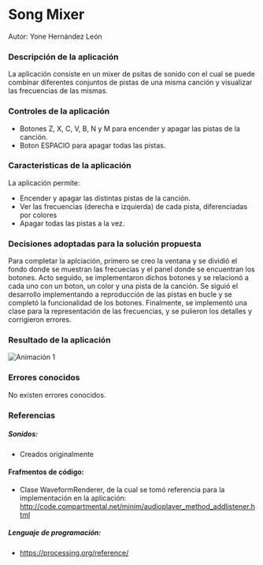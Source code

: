 # Song Mixer
Autor: Yone Hernández León

### Descripción de la aplicación
La aplicación consiste en un mixer de psitas de sonido con el cual se puede combinar diferentes conjuntos de pistas de una misma canción y visualizar las frecuencias de las mismas.

### Controles de la aplicación
- Botones Z, X, C, V, B, N y M para encender y apagar las pistas de la canción.
- Boton ESPACIO para apagar todas las pistas.

### Caracteristicas de la aplicación
La aplicación permite:
- Encender y apagar las distintas pistas de la canción.
- Ver las frecuencias (derecha e izquierda) de cada pista, diferenciadas por colores
- Apagar todas las pistas a la vez.

### Decisiones adoptadas para la solución propuesta
Para completar la aplciación, primero se creo la ventana y se dividió el fondo donde se muestran las frecuecias y el panel donde se encuentran los botones. Acto seguido, se implementaron dichos botones y se relacionó a cada uno con un boton, un color y una pista de la canción. Se siguió el desarrollo implementando a reproducción de las pistas en bucle y se completó la funcionalidad de los botones. Finalmente, se implementó una clase para la representación de las frecuencias, y se pulieron los detalles y corrigieron errores.

### Resultado de la aplicación
![Animación 1](https://github.com/YoneHernandezLeon/SoundMixer/blob/main/soundmixer.gif?raw=true)

### Errores conocidos
No existen errores conocidos.

### Referencias
##### Sonidos:
- Creados originalmente
#### Frafmentos de código:
- Clase WaveformRenderer, de la cual se tomó referencia para la implementación en la aplicación: http://code.compartmental.net/minim/audioplayer_method_addlistener.html
##### Lenguaje de programación:
- https://processing.org/reference/
